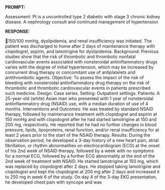 **PROMPT:**

Assessment: Pt is a uncontrolled type 2 diabetic with stage 3 chronic kidney disease. A nephrology consult and continued management of hypertension 

**RESPONSE:**

 150/100 mmHg, dyslipidemia, and renal insufficiency was initiated. The patient was discharged to home after 2 days of maintenance therapy with clopidogrel, aspirin, and lamotrigine for dyslipidemia.  Background:  Previous studies show that the risk of thrombotic and thrombotic nonfatal cardiovascular events associated with nonsteroidal antiinflammatory drugs varies with the degree of initial hypertension, which may be increased by concurrent drug therapy or concomitant use of antiplatelets and antithrombotic agents.  Objective:  To assess the impact of the risk of bleeding with nonsteroidal antiinflammatory drug therapy on the risk of thrombotic and thrombotic cardiovascular events in patients prescribed such medicine.  Design:  Case series.  Setting:  Outpatient settings.  Patients:  A 25-year-old (white) Asian man who presented with 1 year of nonsteroidal antiinflammatory drug (NSAID) use, with a median duration of use of 4 months.  Interventions and Outcomes:  He was treated by standard NSAID therapy, followed by maintenance treatment with clopidogrel and aspirin at 150 mmHg and with clopidogrel after he had started lamotrigine at 150 and 200 mg, respectively. He reported that he had no further changes in blood pressure, lipids, lipoproteins, renal function, and/or renal insufficiency for at least 2 years prior to the start of the NSAID therapy.  Results:  During the observation period, he developed a 3-day history of a new heart pain, atrial fibrillation, or rhythm abnormalities on electrocardiogram (ECG) at the onset of his 2nd week of NSAID therapy, followed by a week with no symptoms for a normal ECG, followed by a further ECG abnormality at the end of the 2nd week of treatment with NSAID. He started lamotrigine at 150 mg, which was replaced by clopidogrel after 2 days. He stopped taking lamotrigine and clopidogrel and kept the clopidogrel at 200 mg after 2 days and increased it to 250 mg in week 6 of the study. On day 4 of the 3-day EKG presentation, he developed chest pain with syncope and was